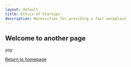 ```yaml
---
layout: default
title: Ethics of Startups
description: Necessities for providing a fair workplace
---
```


## Welcome to another page

_yay_

[Return to homepage](../)
